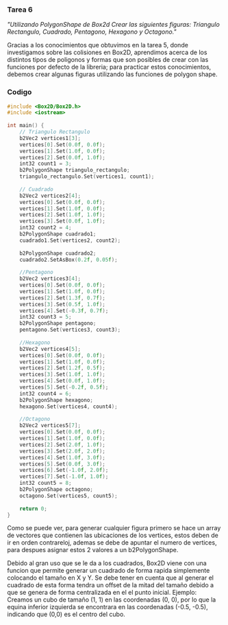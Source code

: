 ### Tarea 6

*"Utilizando PolygonShape de Box2d Crear las siguientes figuras: Triangulo Rectangulo, Cuadrado, Pentagono, Hexagono y Octagono."*

Gracias a los conocimientos que obtuvimos en la tarea 5, donde investigamos sobre las colisiones en Box2D, aprendimos acerca de los distintos tipos de poligonos y formas que son posibles de crear con las funciones por defecto de la libreria; para practicar estos conocimientos, debemos crear algunas figuras utilizando las funciones de polygon shape.

### Codigo
```cpp
#include <Box2D/Box2D.h>  
#include <iostream>  
  
int main() {  
    // Triangulo Rectangulo  
    b2Vec2 vertices1[3];  
    vertices[0].Set(0.0f, 0.0f);  
    vertices[1].Set(1.0f, 0.0f);  
    vertices[2].Set(0.0f, 1.0f);  
    int32 count1 = 3;  
    b2PolygonShape triangulo_rectangulo;  
    triangulo_rectangulo.Set(vertices1, count1);  
  
    // Cuadrado  
    b2Vec2 vertices2[4];  
    vertices[0].Set(0.0f, 0.0f);  
    vertices[1].Set(1.0f, 0.0f);  
    vertices[2].Set(1.0f, 1.0f);  
    vertices[3].Set(0.0f, 1.0f);  
    int32 count2 = 4;  
    b2PolygonShape cuadrado1;  
    cuadrado1.Set(vertices2, count2);  
  
    b2PolygonShape cuadrado2;  
    cuadrado2.SetAsBox(0.2f, 0.05f);  
  
    //Pentagono  
    b2Vec2 vertices3[4];  
    vertices[0].Set(0.0f, 0.0f);  
    vertices[1].Set(1.0f, 0.0f);  
    vertices[2].Set(1.3f, 0.7f);  
    vertices[3].Set(0.5f, 1.0f);  
    vertices[4].Set(-0.3f, 0.7f);  
    int32 count3 = 5;  
    b2PolygonShape pentagono;  
    pentagono.Set(vertices3, count3);  
  
    //Hexagono  
    b2Vec2 vertices4[5];  
    vertices[0].Set(0.0f, 0.0f);  
    vertices[1].Set(1.0f, 0.0f);  
    vertices[2].Set(1.2f, 0.5f);  
    vertices[3].Set(1.0f, 1.0f);  
    vertices[4].Set(0.0f, 1.0f);  
    vertices[5].Set(-0.2f, 0.5f);  
    int32 count4 = 6;  
    b2PolygonShape hexagono;  
    hexagono.Set(vertices4, count4);  
  
    //Octagono  
    b2Vec2 vertices5[7];  
    vertices[0].Set(0.0f, 0.0f);  
    vertices[1].Set(1.0f, 0.0f);  
    vertices[2].Set(2.0f, 1.0f);  
    vertices[3].Set(2.0f, 2.0f);  
    vertices[4].Set(1.0f, 3.0f);  
    vertices[5].Set(0.0f, 3.0f);  
    vertices[6].Set(-1.0f, 2.0f);  
    vertices[7].Set(-1.0f, 1.0f);  
    int32 count5 = 8;  
    b2PolygonShape octagono;  
    octagono.Set(vertices5, count5);  
  
    return 0;  
}
```

Como se puede ver, para generar cualquier figura primero se hace un array de vectores que contienen las ubicaciones de los vertices, estos deben de ir en orden contrareloj, ademas se debe de apuntar el numero de vertices, para despues asignar estos 2 valores a un b2PolygonShape.

Debido al gran uso que se le da a los cuadrados, Box2D viene con una funcion que permite generar un cuadrado de forma rapida simplemente colocando el tamaño en X y Y. Se debe tener en cuenta que al generar el cuadrado de esta forma tendra un offset de la mitad del tamaño debido a que se genera de forma centralizada en el el punto inicial.
	Ejemplo: Creamos un cubo de tamaño (1, 1) en las coordenadas (0, 0), por lo que la equina inferior izquierda se encontrara en las coordenadas (-0.5, -0.5), indicando que (0,0) es el centro del cubo.